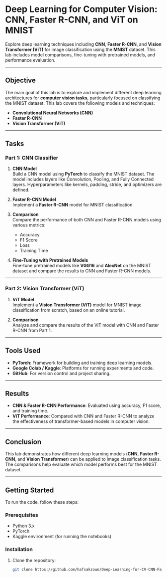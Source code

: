 # Deep Learning for Computer Vision: CNN, Faster R-CNN, and ViT on MNIST

Explore deep learning techniques including **CNN**, **Faster R-CNN**, and **Vision Transformer (ViT)** for image classification using the **MNIST** dataset. This lab includes model comparisons, fine-tuning with pretrained models, and performance evaluation.

---

## **Objective**

The main goal of this lab is to explore and implement different deep learning architectures for **computer vision tasks**, particularly focused on classifying the MNIST dataset. This lab covers the following models and techniques:

- **Convolutional Neural Networks (CNN)**
- **Faster R-CNN**
- **Vision Transformer (ViT)**

---

## **Tasks**

### **Part 1: CNN Classifier**
1. **CNN Model**  
   Build a CNN model using **PyTorch** to classify the MNIST dataset. The model includes layers like Convolution, Pooling, and Fully Connected layers. Hyperparameters like kernels, padding, stride, and optimizers are defined.
   
2. **Faster R-CNN Model**  
   Implement a **Faster R-CNN** model for MNIST classification.

3. **Comparison**  
   Compare the performance of both CNN and Faster R-CNN models using various metrics:
   - Accuracy
   - F1 Score
   - Loss
   - Training Time

4. **Fine-Tuning with Pretrained Models**  
   Fine-tune pretrained models like **VGG16** and **AlexNet** on the MNIST dataset and compare the results to CNN and Faster R-CNN models.

---

### **Part 2: Vision Transformer (ViT)**
1. **ViT Model**  
   Implement a **Vision Transformer (ViT)** model for MNIST image classification from scratch, based on an online tutorial.

2. **Comparison**  
   Analyze and compare the results of the ViT model with CNN and Faster R-CNN from Part 1.

---

## **Tools Used**

- **PyTorch**: Framework for building and training deep learning models.
- **Google Colab / Kaggle**: Platforms for running experiments and code.
- **GitHub**: For version control and project sharing.

---

## **Results**

- **CNN & Faster R-CNN Performance**: Evaluated using accuracy, F1 score, and training time.
- **ViT Performance**: Compared with CNN and Faster R-CNN to analyze the effectiveness of transformer-based models in computer vision.

---

## **Conclusion**

This lab demonstrates how different deep learning models (**CNN**, **Faster R-CNN**, and **Vision Transformer**) can be applied to image classification tasks. The comparisons help evaluate which model performs best for the MNIST dataset.

---

## **Getting Started**

To run the code, follow these steps:

### **Prerequisites**
- Python 3.x
- PyTorch
- Kaggle environment (for running the notebooks)

### **Installation**
1. Clone the repository:
   ```bash
   git clone https://github.com/hafsakzoun/Deep-Learning-for-CV-CNN-Faster-R-CNN-and-ViT-on-MNIST.git
